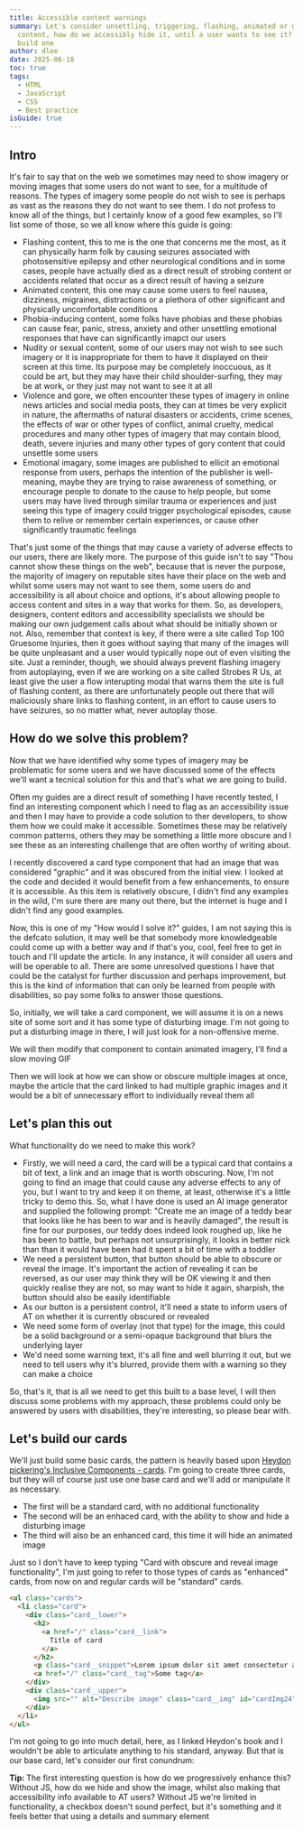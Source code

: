 ```yaml
---
title: Accessible content warnings
summary: Let's consider unsettling, triggering, flashing, animated or graphic
  content, how do we accessibly hide it, until a user wants to see it? let's
  build one
author: dlee
date: 2025-06-18
toc: true
tags:
  - HTML
  - JavaScript
  - CSS
  - Best practice
isGuide: true
---
```

## Intro

It's fair to say that on the web we sometimes may need to show imagery or moving images that some users do not want to see, for a multitude of reasons. The types of imagery some people do not wish to see is perhaps as vast as the reasons they do not want to see them. I do not profess to know all of the things, but I certainly know of a good few examples, so I'll list some of those, so we all know where this guide is going:

* Flashing content, this to me is the one that concerns me the most, as it can physically harm folk by causing seizures associated with photosensitive epilepsy and other neurological conditions and in some cases, people have actually died as a direct result of strobing content or accidents related that occur as a direct result of having a seizure
* Animated content, this one may cause some users to feel nausea, dizziness, migraines, distractions or a plethora of other significant and physically uncomfortable conditions
* Phobia-inducing content, some folks have phobias and these phobias can cause fear, panic, stress, anxiety and other unsettling emotional responses that have can significantly imapct our users
* Nudity or sexual content, some of our users may not wish to see such imagery or it is inappropriate for them to have it displayed on their screen at this time. Its purpose may be completely inoccuous, as it could be art, but they may have their child shoulder-surfing, they may be at work, or they just may not want to see it at all
* Violence and gore, we often encounter these types of imagery in online news articles and social media posts, they can at times be very explicit in nature, the aftermaths of natural disasters or accidents, crime scenes, the effects of war or other types of conflict, animal cruelty, medical procedures and many other types of imagery that may contain blood, death, severe injuries and many other types of gory content that could unsettle some users
* Emotional imagary, some images are published to ellicit an emotional response from users, perhaps the intention of the publisher is well-meaning, maybe they are trying to raise awareness of something, or encourage people to donate to the cause to help people, but some users may have lived through similar trauma or experiences and just seeing this type of imagery could trigger psychological episodes, cause them to relive or remember certain experiences, or cause other significantly traumatic feelings

That's just some of the things that may cause a variety of adverse effects to our users, there are likely more. The purpose of this guide isn't to say "Thou cannot show these things on the web", because that is never the purpose, the majority of imagery on reputable sites have their place on the web and whilst some users may not want to see them, some users do and accessibility is all about choice and options, it's about allowing people to access content and sites in a way that works for them. So, as developers, designers, content editors and accessibility specialists we should be making our own judgement calls about what should be initially shown or not. Also, remember that context is key, if there were a site called Top 100 Gruesome Injuries, then it goes without saying that many of the images will be quite unpleasant and a user would typically nope out of even visiting the site. Just a reminder, though, we should always prevent flashing imagery from autoplaying, even if we are working on a site called Strobes R Us, at least give the user a flow interupting modal that warns them the site is full of flashing content, as there are unfortunately people out there that will maliciously share links to flashing content, in an effort to cause users to have seizures, so no matter what, never autoplay those.

## How do we solve this problem?

Now that we have identified why some types of imagery may be problematic for some users and we have discussed some of the effects we'll want a tecnical solution for this and that's what we are going to build.

Often my guides are a direct result of something I have recently tested, I find an interesting component which I need to flag as an accessibility issue and then I may have to provide a code solution to ther developers, to show them how we could make it accessible. Sometimes these may be relatively common patterns, others they may be something a little more obscure and I see these as an interesting challenge that are often worthy of writing about.

I recently discovered a card type component that had an image that was considered "graphic" and it was obscured from the initial view. I looked at the code and decided it would benefit from a few enhancements, to ensure it is accessible. As this item is relatively obscure, I didn't find any examples in the wild, I'm sure there are many out there, but the internet is huge and I didn't find any good examples.

Now, this is one of my "How would I solve it?" guides, I am not saying this is the defcato solution, it may well be that somebody more knowledgeable could come up with a better way and if that's you, cool, feel free to get in touch and I'll update the article. In any instance, it will consider all users and will be operable to all. There are some unresolved questions I have that could be the catalyst for further discussion and perhaps improvement, but this is the kind of information that can only be learned from people with disabilities, so pay some folks to answer those questions.

So, initially, we will take a card component, we will assume it is on a news site of some sort and it has some type of disturbing image. I'm not going to put a disturbing image in there, I will just look for a non-offensive meme.

We will then modify that component to contain animated imagery, I'll find a slow moving GIF

Then we will look at how we can show or obscure multiple images at once, maybe the article that the card linked to had multiple graphic images and it would be a bit of unnecessary effort to individually reveal them all

## Let's plan this out

What functionality do we need to make this work? 

* Firstly, we will need a card, the card will be a typical card that contains a bit of text, a link and an image that is worth obscuring. Now, I'm not going to find an image that could cause any adverse effects to any of you, but I want to try and keep it on theme, at least, otherwise it's a little tricky to demo this. So, what I have done is used an AI image generator and supplied the following prompt: "Create me an image of a teddy bear that looks like he has been to war and is heavily damaged", the result is fine for our purposes, our teddy does indeed look roughed up, like he has been to battle, but perhaps not unsurprisingly, it looks in better nick than than it would have been had it spent a bit of time with a toddler
* We need a persistent button, that button should be able to obscure or reveal the image. It's important the action of revealing it can be reversed, as our user may think they will be OK viewing it and then quickly realise they are not, so may want to hide it again, sharpish, the button should also be easily identifiable
* As our button is a persistent control, it'll need a state to inform users of AT on whether it is currently obscured or revealed
* We need some form of overlay (not that type) for the image, this could be a solid background or a semi-opaque background that blurs the underlying layer
* We'd need some warning text, it's all fine and well blurring it out, but we need to tell users why it's blurred, provide them with a warning so they can make a choice

So, that's it, that is all we need to get this built to a base level, I will then discuss some problems with my approach, these problems could only be answered by users with disabilities, they're interesting, so please bear with.

## Let's build our cards

We'll just build some basic cards, the pattern is heavily based upon [Heydon pickering's Inclusive Components - cards](https://inclusive-components.design/cards/). I'm going to create three cards, but they will of course just use one base card and we'll add or manipulate it as necessary.

* The first will be a standard card, with no additional functionality
* The second will be an enhaced card, with the ability to show and hide a disturbing image
* The third will also be an enhanced card, this time it will hide an animated image

Just so I don't have to keep typing "Card with obscure and reveal image functionality", I'm just going to refer to those types of cards as "enhanced" cards, from now on and regular cards will be "standard" cards.

```html
<ul class="cards">
  <li class="card">
    <div class="card__lower">
      <h2>
        <a href="/" class="card__link">
          Title of card
        </a>
      </h2>
      <p class="card__snippet">Lorem ipsum dolor sit amet consectetur adipisicing elit. Neque ab vero totam.</p>
      <a href="/" class="card__tag">Some tag</a>
    </div>
    <div class="card__upper">
      <img src="" alt="Describe image" class="card__img" id="cardImg24">
    </div>
  </li>
</ul>
```

I'm not going to go into much detail, here, as I linked Heydon's book and I wouldn't be able to articulate anything to his standard, anyway. But that is our base card, let's consider our first conundrum:



<div class="callout__tip"><span class="callout__icon"><strong class="visually-hidden">Tip: </strong></span><span class="callout__text">The first interesting question is how do we progressively enhance this? Without JS, how do we hide and show the image, whilst also making that accessibility info available to AT users? Without JS we're limited in functionality, a checkbox doesn't sound perfect, but it's something and it feels better that using a details and summary element</span></div>
